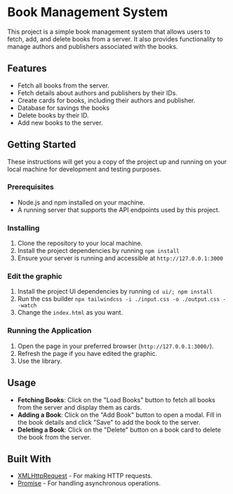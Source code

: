 # Book Management System

This project is a simple book management system that allows users to fetch, add, and delete books from a server. It also provides functionality to manage authors and publishers associated with the books.

## Features

- Fetch all books from the server.
- Fetch details about authors and publishers by their IDs.
- Create cards for books, including their authors and publisher.
- Database for savings the books
- Delete books by their ID.
- Add new books to the server.

## Getting Started

These instructions will get you a copy of the project up and running on your local machine for development and testing purposes.

### Prerequisites

- Node.js and npm installed on your machine.
- A running server that supports the API endpoints used by this project.

### Installing

1. Clone the repository to your local machine.
2. Install the project dependencies by running `npm install`
3. Ensure your server is running and accessible at `http://127.0.0.1:3000`

### Edit the graphic
1. Install the project UI dependencies by running `cd ui/; npm install`
2. Run the css builder `npx tailwindcss -i ./input.css -o ./output.css --watch`
3. Change the `index.html` as you want.

### Running the Application

1. Open the page in your preferred browser (`http://127.0.0.1:3000/`).
2. Refresh the page if you have edited the graphic.
3. Use the library.

## Usage

- **Fetching Books**: Click on the "Load Books" button to fetch all books from the server and display them as cards.
- **Adding a Book**: Click on the "Add Book" button to open a modal. Fill in the book details and click "Save" to add the book to the server.
- **Deleting a Book**: Click on the "Delete" button on a book card to delete the book from the server.

## Built With

- [XMLHttpRequest](https://developer.mozilla.org/en-US/docs/Web/API/XMLHttpRequest) - For making HTTP requests.
- [Promise](https://developer.mozilla.org/en-US/docs/Web/JavaScript/Reference/Global_Objects/Promise) - For handling asynchronous operations.
